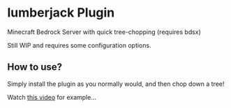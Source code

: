 
# lumberjack Plugin
Minecraft Bedrock Server with quick tree-chopping (requires bdsx)

Still WIP and requires some configuration options.

## How to use?
Simply install the plugin as you normally would, and then chop down a tree!

Watch [this video](https://www.youtube.com/watch?v=wtixzDPitz8) for example...
